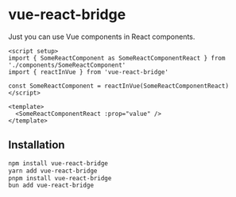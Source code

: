 # vue-react-bridge

Just you can use Vue components in React components.

```vue
<script setup>
import { SomeReactComponent as SomeReactComponentReact } from './components/SomeReactComponent'
import { reactInVue } from 'vue-react-bridge'

const SomeReactComponent = reactInVue(SomeReactComponentReact)
</script>

<template>
  <SomeReactComponentReact :prop="value" />
</template>
```

## Installation

```sh
npm install vue-react-bridge
yarn add vue-react-bridge
pnpm install vue-react-bridge
bun add vue-react-bridge
```
